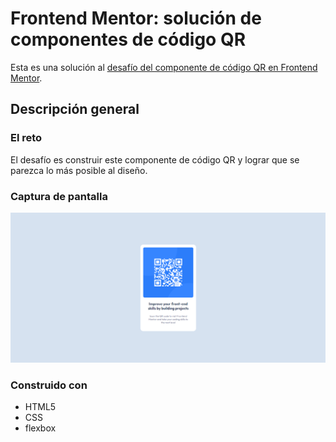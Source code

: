 # Frontend Mentor: solución de componentes de código QR

Esta es una solución al [desafío del componente de código QR en Frontend Mentor](https://www.frontendmentor.io/challenges/qr-code-component-iux_sIO_H).

## Descripción general

### El reto

El desafío es construir este componente de código QR y lograr que se parezca lo más posible al diseño.

### Captura de pantalla

![Captura de pantalla de mi solución](./images/miSolucion.png)

### Construido con

-   HTML5
-   CSS
-   flexbox
